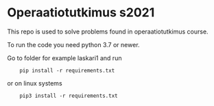 # Operaatiotutkimus s2021

This repo is used to solve problems found in operaatiotutkimus course.

To run the code you need python 3.7 or newer.

Go to folder for example laskari1 and run

```
    pip install -r requirements.txt
```

or on linux systems

```
    pip3 install -r requirements.txt
```
